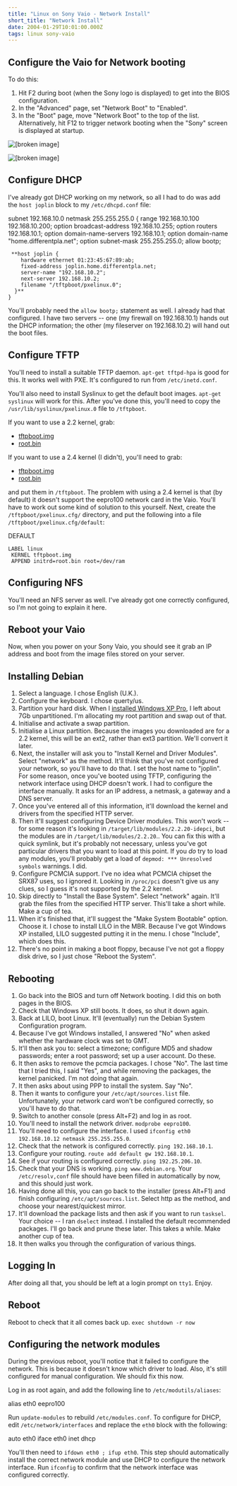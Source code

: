 ```yaml
---
title: "Linux on Sony Vaio - Network Install"
short_title: "Network Install"
date: 2004-01-29T10:01:00.000Z
tags: linux sony-vaio
---
```

## Configure the Vaio for Network booting

To do this:

1.  Hit F2 during boot (when the Sony logo is displayed) to get into the BIOS configuration.
2.  In the "Advanced" page, set "Network Boot" to "Enabled".
3.  In the "Boot" page, move "Network Boot" to the top of the list. Alternatively, hit F12 to trigger network booting when the "Sony" screen is displayed at startup.

![[broken image]](/images/26cb8a77ebbe717a193b665d44b7f9d4-163.jpg)

![[broken image]](/images/3f46e31ae2f33794c9708fe8a4e90807-162.jpg)

## Configure DHCP

I've already got DHCP working on my network, so all I had to do was add the `host joplin` block to my `/etc/dhcpd.conf` file:

<div class="snippet">
    subnet 192.168.10.0 netmask 255.255.255.0 {
      range 192.168.10.100 192.168.10.200;
      option broadcast-address 192.168.10.255;
      option routers 192.168.10.1;
      option domain-name-servers 192.168.10.1;
      option domain-name "home.differentpla.net";
      option subnet-mask 255.255.255.0;
      allow bootp;

     **host joplin {
        hardware ethernet 01:23:45:67:89:ab;
        fixed-address joplin.home.differentpla.net;
        server-name "192.168.10.2";
        next-server 192.168.10.2;
        filename "/tftpboot/pxelinux.0";
      }**
    }

</div>

You'll probably need the `allow bootp;` statement as well. I already had that configured.
I have two servers -- one (my firewall on 192.168.10.1) hands out the DHCP information; the other (my fileserver on 192.168.10.2) will hand out the boot files.

## Configure TFTP

You'll need to install a suitable TFTP daemon. `apt-get tftpd-hpa` is good for this. It works well with PXE. It's configured to run from `/etc/inetd.conf`.

You'll also need to install Syslinux to get the default boot images. `apt-get syslinux` will work for this. After you've done this, you'll need to copy the `/usr/lib/syslinux/pxelinux.0` file to `/tftpboot`.

If you want to use a 2.2 kernel, grab:

*   [tftpboot.img](http://www.debian.org/debian/dists/woody/main/disks-i386/current/idepci/tftpboot.img)
*   [root.bin](http://www.debian.org/debian/dists/woody/main/disks-i386/current/images-1.44/root.bin)

If you want to use a 2.4 kernel (I didn't), you'll need to grab:

*   [tftpboot.img](http://www.debian.org/debian/dists/woody/main/disks-i386/current/bf2.4/tftpboot.img)
*   [root.bin](http://www.debian.org/debian/dists/woody/main/disks-i386/current/images-1.44/bf2.4/root.bin)

and put them in `/tftpboot`. The problem with using a 2.4 kernel is that (by default) it doesn't support the eepro100 network card in the Vaio. You'll have to work out some kind of solution to this yourself.
Next, create the `/tftpboot/pxelinux.cfg/` directory, and put the following into a file `/tftpboot/pxelinux.cfg/default`:

<div class="snippet">
    DEFAULT

    LABEL linux
     KERNEL tftpboot.img
     APPEND initrd=root.bin root=/dev/ram

</div>

## Configuring NFS

You'll need an NFS server as well. I've already got one correctly configured, so I'm not going to explain it here.

## Reboot your Vaio

Now, when you power on your Sony Vaio, you should see it grab an IP address and boot from the image files stored on your server.

## Installing Debian

1.  Select a language. I chose English (U.K.).
2.  Configure the keyboard. I chose querty/us.
3.  Partition your hard disk. When I [installed Windows XP Pro](../xp-pro.html), I left about 7Gb unpartitioned. I'm allocating my root partition and swap out of that.
4.  Initialise and activate a swap partition.
5.  Initialise a Linux partition. Because the images you downloaded are for a 2.2 kernel, this will be an ext2, rather than ext3 partition. We'll convert it later.
6.  Next, the installer will ask you to "Install Kernel and Driver Modules". Select "network" as the method. It'll think that you've not configured your network, so you'll have to do that. I set the host name to "joplin". For some reason, once you've booted using TFTP, configuring the network interface using DHCP doesn't work. I had to configure the interface manually. It asks for an IP address, a netmask, a gateway and a DNS server.
7.  Once you've entered all of this information, it'll download the kernel and drivers from the specified HTTP server.
8.  Then it'll suggest configuring Device Driver modules. This won't work -- for some reason it's looking in `/target/lib/modules/2.2.20-idepci`, but the modules are in `/target/lib/modules/2.2.20`.. You can fix this with a quick symlink, but it's probably not necessary, unless you've got particular drivers that you want to load at this point. If you _do_ try to load any modules, you'll probably get a load of `depmod: *** Unresolved symbols` warnings. I did.
9.  Configure PCMCIA support. I've no idea what PCMCIA chipset the SRX87 uses, so I ignored it. Looking in `/proc/pci` doesn't give us any clues, so I guess it's not supported by the 2.2 kernel.
10.  Skip directly to "Install the Base System". Select "network" again. It'll grab the files from the specified HTTP server. This'll take a short while. Make a cup of tea.
11.  When it's finished that, it'll suggest the "Make System Bootable" option. Choose it. I chose to install LILO in the MBR. Because I've got Windows XP installed, LILO suggested putting it in the menu. I chose "Include", which does this.
12.  There's no point in making a boot floppy, because I've not got a floppy disk drive, so I just chose "Reboot the System".

## Rebooting

1.  Go back into the BIOS and turn off Network booting. I did this on both pages in the BIOS.
2.  Check that Windows XP still boots. It does, so shut it down again.
3.  Back at LILO, boot Linux. It'll (eventually) run the Debian System Configuration program.
4.  Because I've got Windows installed, I answered "No" when asked whether the hardware clock was set to GMT.
5.  It'll then ask you to: select a timezone; configure MD5 and shadow passwords; enter a root password; set up a user account. Do these.
6.  It then asks to remove the pcmcia packages. I chose "No". The last time that I tried this, I said "Yes", and while removing the packages, the kernel panicked. I'm not doing that again.
7.  It then asks about using PPP to install the system. Say "No".
8.  Then it wants to configure your `/etc/apt/sources.list` file. Unfortunately, your network card won't be configured correctly, so you'll have to do that.
9.  Switch to another console (press Alt+F2) and log in as root.
10.  You'll need to install the network driver. `modprobe eepro100`.
11.  You'll need to configure the interface. I used `ifconfig eth0 192.168.10.12 netmask 255.255.255.0`.
12.  Check that the network is configured correctly. `ping 192.168.10.1`.
13.  Configure your routing. `route add default gw 192.168.10.1`.
14.  See if your routing is configured correctly. `ping 192.25.206.10`.
15.  Check that your DNS is working. `ping www.debian.org`. Your `/etc/resolv,conf` file should have been filled in automatically by now, and this should just work.
16.  Having done all this, you can go back to the installer (press Alt+F1) and finish configuring `/etc/apt/sources.list`. Select http as the method, and choose your nearest/quickest mirror.
17.  It'll download the package lists and then ask if you want to run `tasksel`. Your choice -- I ran `dselect` instead. I installed the default recommended packages. I'll go back and prune these later. This takes a while. Make another cup of tea.
18.  It then walks you through the configuration of various things.

## Logging In

After doing all that, you should be left at a login prompt on `tty1`. Enjoy.

## Reboot

Reboot to check that it all comes back up. `exec shutdown -r now`

## Configuring the network modules

During the previous reboot, you'll notice that it failed to configure the network. This is because it doesn't know which driver to load. Also, it's still configured for manual configuration. We should fix this now.

Log in as root again, and add the following line to `/etc/modutils/aliases`:

<div class="snippet">
    alias eth0 eepro100

</div>

Run `update-modules` to rebuild `/etc/modules.conf`.
To configure for DHCP, edit `/etc/network/interfaces` and replace the `eth0` block with the following:

<div class="snippet">
    auto eth0
    iface eth0 inet dhcp

</div>

You'll then need to `ifdown eth0 ; ifup eth0`. This step should automatically install the correct network module and use DHCP to configure the network interface. Run `ifconfig` to confirm that the network interface was configured correctly.

